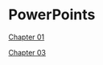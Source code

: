 # PowerPoints
[Chapter 01](https://drb80.github.io/WebAppDev/Slides/Chapter01.pptx)

[Chapter 03](https://drb80.github.io/WebAppDev/Slides/Chapter03.pptx)
